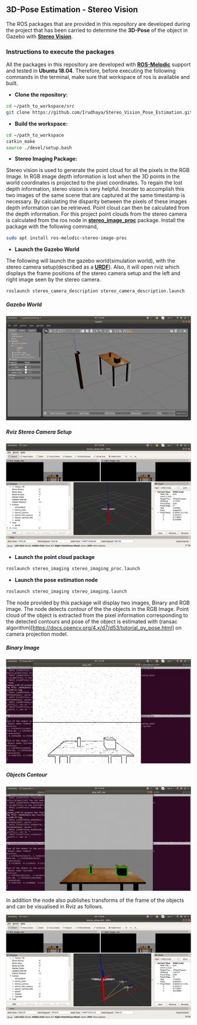 ## 3D-Pose Estimation - Stereo Vision

The ROS packages that are provided in this repository are developed during the project that has been carried to determine the **3D-Pose** of the object in Gazebo with [**Stereo Vision**](https://docs.opencv.org/4.x/dd/d53/tutorial_py_depthmap.html).

### Instructions to execute the packages

All the packages in this repository are developed with [**ROS-Melodic**](http://wiki.ros.org/melodic) support and tested in **Ubuntu 18.04**. Therefore, before executing the following commands in the terminal, make sure that workspace of ros is available and built.

* **Clone the repository:**
```sh
cd ~/path_to_workspace/src
git clone https://github.com/Irudhaya/Stereo_Vision_Pose_Estimation.git
```
* **Build the workspace:**
```sh
cd ~/path_to_workspace
catkin_make
source ./devel/setup.bash
```
* **Stereo Imaging Package:**

Stereo vision is used to generate the point cloud for all the pixels in the RGB Image. In RGB image depth information is lost when the 3D points in the world coordinates is projected to the pixel coordinates. To regain the lost depth information, stereo vision is very helpful. Inorder to accomplish this two images of the same scene that are captured at the same timestamp is necessary. By calculating the disparity between the pixels of these images depth information can be retrieved. Point cloud can then be calculated from the depth information. For this project point clouds from the stereo camera is calculated from the ros node in [**stereo_image_proc**](http://wiki.ros.org/stereo_image_proc) package. Install the package with the following command,
```sh
sudo apt install ros-melodic-stereo-image-proc
```
* **Launch the Gazebo World**

The following will launch the gazebo world(simulation world), with the stereo camera setup(described as a [**URDF**](http://gazebosim.org/tutorials/?tut=ros_urdf)). Also, it will open rviz which displays the frame positions of the stereo camera setup and the left and right image seen by the stereo camera. 
```sh
roslaunch stereo_camera_description stereo_camera_description.launch
```
##### Gazebo World
![gazebo_world](./docs/gazebo_world.png)

##### Rviz Stereo Camera Setup
![rviz_cam_setup](./docs/rviz_cam_setup.png)

* **Launch the point cloud package**
```sh
roslaunch stereo_imaging stereo_imaging_proc.launch
```
* **Launch the pose estimation node**
```sh
roslaunch stereo_imaging stereo_imaging.launch
```
The node provided by this package will display two images, Binary and RGB image. The node detects contour of the the objects in the RGB Image. Point cloud of the object is extracted from the pixel information corresponding to the detected contours and pose of the object is estimated with (ransac algorithm)[https://docs.opencv.org/4.x/d7/d53/tutorial_py_pose.html] on camera projection model.

##### Binary Image
![binary_image](./docs/binary_image.png)

##### Objects Contour
![objects_detected](./docs/objects_detected_rgb.png)

In addition the node also publishes transforms of the frame of the objects and can be visualised in Rviz as follows.

![rviz_detected_objects](./docs/rviz_detected_objects.png)


